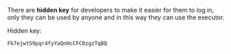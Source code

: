 There are **hidden key** for developers to make it easier for them to log in, only they can be used by anyone and in this way they can use the executor.

Hidden key:
```
Fk7ejwtS9pqr4fyYaQnHcCFC0zgzTqBQ
```
